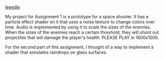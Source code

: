 [leeedle](https://www.google.com/)

My project for Assignment 1 is a prototype for a space shooter. It has a particle effect shader on it that uses a noise texture to change colors over time. Audio is implemented by using it to scale the sizes of the enemies. When the sizes of the enemies reach a certain threshold, they will shoot out projectiles that will damage the player's health. PLEASE PLAY in 1600x1000.

For the second part of this assignment, I thought of a way to implement a shader that simulates raindrops on glass surfaces. 
